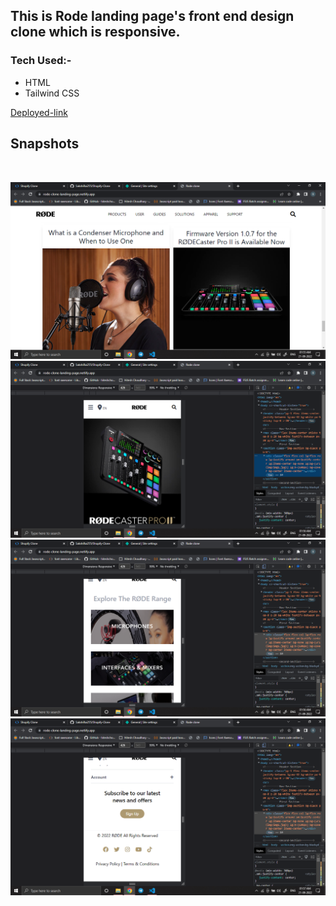 ## This is Rode landing page's front end design clone which is responsive.
### Tech Used:-
-   HTML
-   Tailwind CSS

[Deployed-link](https://rode-clone-landing-page.netlify.app/)

##  Snapshots
<br>

![Image](img/Screenshot%20(503).png)
![Image](img/Screenshot%20(504).png)
![Image](img/Screenshot%20(505).png)
![Image](img/Screenshot%20(506).png)